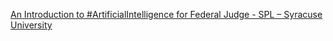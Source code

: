 [An Introduction to #ArtificialIntelligence for Federal Judge - SPL – Syracuse University](https://qi.tc/qi/120433)